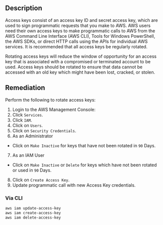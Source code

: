 ## Description

Access keys consist of an access key ID and secret access key, which are used to sign programmatic requests that you make to AWS. AWS users need their own access keys to make programmatic calls to AWS from the AWS Command Line Interface (AWS CLI), Tools for Windows PowerShell, the AWS SDKs, or direct HTTP calls using the APIs for individual AWS services. It is recommended that all access keys be regularly rotated.

Rotating access keys will reduce the window of opportunity for an access key that is associated with a compromised or terminated account to be used.
Access keys should be rotated to ensure that data cannot be accessed with an old key which might have been lost, cracked, or stolen.

## Remediation

Perform the following to rotate access keys:

1. Login to the AWS Management Console:
2. Click `Services`.
3. Click `IAM`.
4. Click on `Users`.
5. Click on `Security Credentials`.
6. As an Administrator
  - Click on `Make Inactive` for keys that have not been rotated in `90` Days.
7. As an IAM User
  - Click on `Make Inactive` or `Delete` for keys which have not been rotated or used in `90` Days.
8. Click on `Create Access Key`.
9. Update programmatic call with new Access Key credentials.

### Via CLI

```bash
aws iam update-access-key
aws iam create-access-key
aws iam delete-access-key
```
